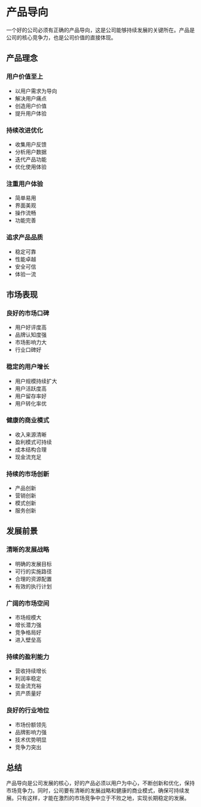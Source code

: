 # 产品导向

一个好的公司必须有正确的产品导向，这是公司能够持续发展的关键所在。产品是公司的核心竞争力，也是公司价值的直接体现。

## 产品理念

### 用户价值至上
- 以用户需求为导向
- 解决用户痛点
- 创造用户价值
- 提升用户体验

### 持续改进优化
- 收集用户反馈
- 分析用户数据
- 迭代产品功能
- 优化使用体验

### 注重用户体验
- 简单易用
- 界面美观
- 操作流畅
- 功能完善

### 追求产品品质
- 稳定可靠
- 性能卓越
- 安全可信
- 体验一流

## 市场表现

### 良好的市场口碑
- 用户好评度高
- 品牌认知度强
- 市场影响力大
- 行业口碑好

### 稳定的用户增长
- 用户规模持续扩大
- 用户活跃度高
- 用户留存率好
- 用户转化率优

### 健康的商业模式
- 收入来源清晰
- 盈利模式可持续
- 成本结构合理
- 现金流充足

### 持续的市场创新
- 产品创新
- 营销创新
- 模式创新
- 服务创新

## 发展前景

### 清晰的发展战略
- 明确的发展目标
- 可行的实施路径
- 合理的资源配置
- 有效的执行计划

### 广阔的市场空间
- 市场规模大
- 增长潜力强
- 竞争格局好
- 进入壁垒高

### 持续的盈利能力
- 营收持续增长
- 利润率稳定
- 现金流充裕
- 资产质量好

### 良好的行业地位
- 市场份额领先
- 品牌影响力强
- 技术优势明显
- 竞争力突出

## 总结

产品导向是公司发展的核心，好的产品必须以用户为中心，不断创新和优化，保持市场竞争力。同时，公司要有清晰的发展战略和健康的商业模式，确保可持续发展。只有这样，才能在激烈的市场竞争中立于不败之地，实现长期稳定的发展。